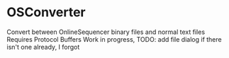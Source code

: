 # OSConverter
Convert between OnlineSequencer binary files and normal text files
Requires Protocol Buffers
Work in progress, TODO: add file dialog if there isn't one already, I forgot
